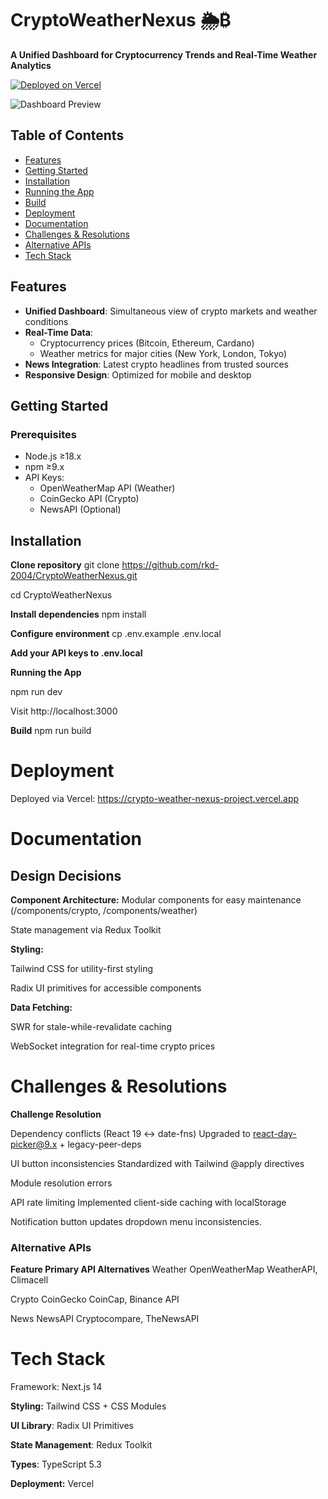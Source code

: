 # CryptoWeatherNexus 🌦️₿

**A Unified Dashboard for Cryptocurrency Trends and Real-Time Weather Analytics**

[![Deployed on Vercel](https://img.shields.io/badge/deployed%20on-vercel-black?logo=vercel)](https://crypto-weather-nexus-project.vercel.app)


![Dashboard Preview](public/placeholder.jpg)

## Table of Contents
- [Features](#features)
- [Getting Started](#getting-started)
- [Installation](#installation)
- [Running the App](#running-the-app)
- [Build](#build)
- [Deployment](#deployment)
- [Documentation](#documentation)
- [Challenges & Resolutions](#challenges--resolutions)
- [Alternative APIs](#alternative-apis)
- [Tech Stack](#tech-stack)


## Features
- **Unified Dashboard**: Simultaneous view of crypto markets and weather conditions
- **Real-Time Data**:
  - Cryptocurrency prices (Bitcoin, Ethereum, Cardano)
  - Weather metrics for major cities (New York, London, Tokyo)
- **News Integration**: Latest crypto headlines from trusted sources
- **Responsive Design**: Optimized for mobile and desktop

## Getting Started

### Prerequisites
- Node.js ≥18.x
- npm ≥9.x
- API Keys:
  - OpenWeatherMap API (Weather)
  - CoinGecko API (Crypto)
  - NewsAPI (Optional)

## Installation

**Clone repository**
git clone https://github.com/rkd-2004/CryptoWeatherNexus.git

cd CryptoWeatherNexus

**Install dependencies**
npm install

**Configure environment**
cp .env.example .env.local

**Add your API keys to .env.local**

**Running the App**

npm run dev

Visit http://localhost:3000

**Build**
npm run build

# Deployment
Deployed via Vercel:
https://crypto-weather-nexus-project.vercel.app

# Documentation
## Design Decisions

**Component Architecture:**
Modular components for easy maintenance (/components/crypto, /components/weather)

State management via Redux Toolkit

**Styling:**

Tailwind CSS for utility-first styling

Radix UI primitives for accessible components

**Data Fetching:**

SWR for stale-while-revalidate caching

WebSocket integration for real-time crypto prices

# Challenges & Resolutions
**Challenge	Resolution**

Dependency conflicts (React 19 ↔ date-fns)	Upgraded to react-day-picker@9.x + legacy-peer-deps

UI button inconsistencies	Standardized with Tailwind @apply directives

Module resolution errors

API rate limiting	Implemented client-side caching with localStorage

Notification button updates dropdown menu inconsistencies.

### Alternative APIs
**Feature	Primary API	Alternatives**
Weather	OpenWeatherMap	WeatherAPI, Climacell

Crypto	CoinGecko	CoinCap, Binance API

News	NewsAPI	Cryptocompare, TheNewsAPI

# **Tech Stack**
Framework: Next.js 14

**Styling:** Tailwind CSS + CSS Modules

**UI Library**: Radix UI Primitives

**State Management**: Redux Toolkit

**Types**: TypeScript 5.3

**Deployment:** Vercel

